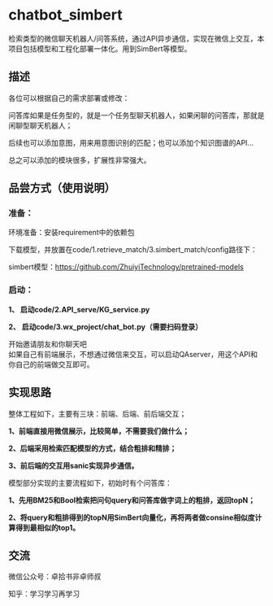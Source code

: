 # chatbot_simbert
检索类型的微信聊天机器人/问答系统，通过API异步通信，实现在微信上交互，本项目包括模型和工程化部署一体化。用到SimBert等模型。
## 描述
各位可以根据自己的需求部署或修改：

问答库如果是任务型的，就是一个任务型聊天机器人，如果闲聊的问答库，那就是闲聊型聊天机器人；

后续也可以添加意图，用来用意图识别的匹配；也可以添加个知识图谱的API...

总之可以添加的模块很多，扩展性非常强大。

## 品尝方式（使用说明）
### 准备：
环境准备：安装requirement中的依赖包

下载模型，并放置在code/1.retrieve_match/3.simbert_match/config路径下：

simbert模型：https://github.com/ZhuiyiTechnology/pretrained-models

### 启动：
**1、 启动code/2.API_serve/KG_service.py**

**2、 启动code/3.wx_project/chat_bot.py（需要扫码登录）**  
  
  开始邀请朋友和你聊天吧  
  如果自己有前端展示，不想通过微信来交互，可以启动QAserver，用这个API和你自己的前端做交互即可。

## 实现思路
整体工程如下，主要有三块：前端、后端、前后端交互；  

**1、前端直接用微信展示，比较简单，不需要我们做什么；**

**2、后端采用检索匹配模型的方式，结合粗排和精排；**

**3、前后端的交互用sanic实现异步通信。**  
  
  模型部分实现的主要流程如下，初始时有个问答库：

**1、先用BM25和Bool检索把问句query和问答库做字词上的粗排，返回topN；**

**2、将query和粗排得到的topN用SimBert向量化，再将两者做consine相似度计算得到最相似的top1。**
  

## 交流

微信公众号：卓拾书非卓师叔

知乎：学习学习再学习
